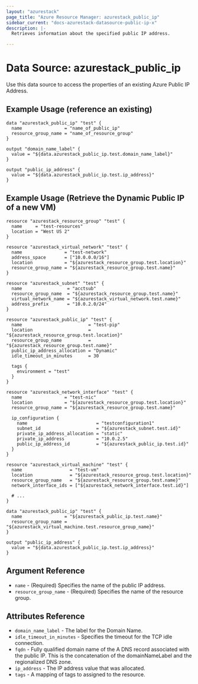 ```yaml
---
layout: "azurestack"
page_title: "Azure Resource Manager: azurestack_public_ip"
sidebar_current: "docs-azurestack-datasource-public-ip-x"
description: |-
  Retrieves information about the specified public IP address.

---
```


# Data Source: azurestack_public_ip

Use this data source to access the properties of an existing Azure Public IP Address.

## Example Usage (reference an existing)

```hcl
data "azurestack_public_ip" "test" {
  name                = "name_of_public_ip"
  resource_group_name = "name_of_resource_group"
}

output "domain_name_label" {
  value = "${data.azurestack_public_ip.test.domain_name_label}"
}

output "public_ip_address" {
  value = "${data.azurestack_public_ip.test.ip_address}"
}
```

## Example Usage (Retrieve the Dynamic Public IP of a new VM)

```hcl
resource "azurestack_resource_group" "test" {
  name     = "test-resources"
  location = "West US 2"
}

resource "azurestack_virtual_network" "test" {
  name                = "test-network"
  address_space       = ["10.0.0.0/16"]
  location            = "${azurestack_resource_group.test.location}"
  resource_group_name = "${azurestack_resource_group.test.name}"
}

resource "azurestack_subnet" "test" {
  name                 = "acctsub"
  resource_group_name  = "${azurestack_resource_group.test.name}"
  virtual_network_name = "${azurestack_virtual_network.test.name}"
  address_prefix       = "10.0.2.0/24"
}

resource "azurestack_public_ip" "test" {
  name                         = "test-pip"
  location                     = "${azurestack_resource_group.test.location}"
  resource_group_name          = "${azurestack_resource_group.test.name}"
  public_ip_address_allocation = "Dynamic"
  idle_timeout_in_minutes      = 30

  tags {
    environment = "test"
  }
}

resource "azurestack_network_interface" "test" {
  name                = "test-nic"
  location            = "${azurestack_resource_group.test.location}"
  resource_group_name = "${azurestack_resource_group.test.name}"

  ip_configuration {
    name                          = "testconfiguration1"
    subnet_id                     = "${azurestack_subnet.test.id}"
    private_ip_address_allocation = "static"
    private_ip_address            = "10.0.2.5"
    public_ip_address_id          = "${azurestack_public_ip.test.id}"
  }
}

resource "azurestack_virtual_machine" "test" {
  name                  = "test-vm"
  location              = "${azurestack_resource_group.test.location}"
  resource_group_name   = "${azurestack_resource_group.test.name}"
  network_interface_ids = ["${azurestack_network_interface.test.id}"]

  # ...
}

data "azurestack_public_ip" "test" {
  name                = "${azurestack_public_ip.test.name}"
  resource_group_name = "${azurestack_virtual_machine.test.resource_group_name}"
}

output "public_ip_address" {
  value = "${data.azurestack_public_ip.test.ip_address}"
}
```

## Argument Reference

* `name` - (Required) Specifies the name of the public IP address.
* `resource_group_name` - (Required) Specifies the name of the resource group.


## Attributes Reference

* `domain_name_label` - The label for the Domain Name.
* `idle_timeout_in_minutes` - Specifies the timeout for the TCP idle connection.
* `fqdn` - Fully qualified domain name of the A DNS record associated with the public IP. This is the concatenation of the domainNameLabel and the regionalized DNS zone.
* `ip_address` - The IP address value that was allocated.
* `tags` - A mapping of tags to assigned to the resource.
